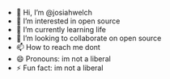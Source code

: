 - 👋 Hi, I’m @josiahwelch
- 👀 I’m interested in open source
- 🌱 I’m currently learning life
- 💞️ I’m looking to collaborate on open source
- 📫 How to reach me dont
- 😄 Pronouns: im not a liberal
- ⚡ Fun fact: im not a liberal

<!---
josiahwelch/josiahwelch is a ✨ special ✨ repository because its `README.md` (this file) appears on your GitHub profile.
You can click the Preview link to take a look at your changes.
--->

